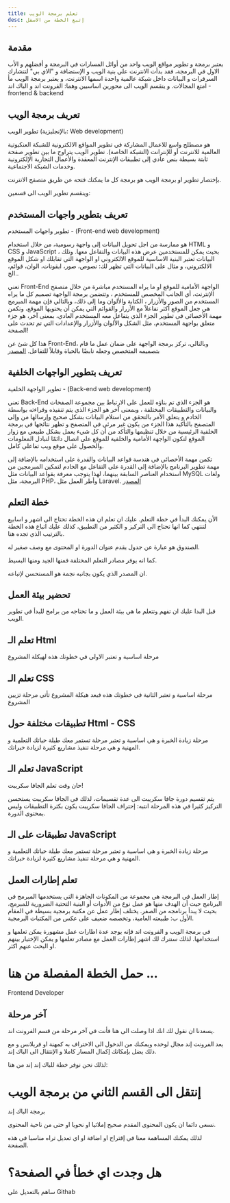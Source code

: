```yaml
---
title: تعلم برمجة الويب
desc: إتبع الخطة من الاسفل
---
```

## مقدمة
يعتبر برمجة و تطوير مواقع الويب واحد من أوائل المسارات في البرمجة و أفضلهم و الأب الاول في البرمجة، فقد بدأت الانترنت على بنية الويب و الإستضافة و "الاي بي" لتتشارك السرفرات و البيانات داخل شبكة عالمية واحدة اسمها الانترنت، و يعتبر برمجة الويب مأ امتع المجالات.
و ينقسم الويب الى محورين اساسيين وهما: الفرونت اند و الباك اند - frontend & backend

## تعريف برمجة الويب
تطوير الويب (بالإنجليزية: Web development) 

هو مصطلح واسع للاعمال المشاركة في تطوير المواقع الالكترونية للشبكة العنكبوتية العالمية للانترنت أو للإنترانت (الشبكة الخاصة).
تطوير الويب يتراوح ما بين تطوير صفحة ثابتة بسيطة بنص عادي إلى تطبيقات الإنترنت المعقدة والأعمال التجارية الإلكترونية وخدمات الشبكة الاجتماعية.

بإختصار تطوير او برمجة الويب هو برمجة كل ما يمكنك فتحه عن طريق متصفح الانترنت.

وينقسم تطوير الويب الى قسمين:


## تعريف بتطوير واجهات المستخدم
تطوير واجهات المستخدم - (Front-end web development)

هو ممارسة من اجل تحويل البيانات إلى واجهة رسومية، من خلال استخدام HTML و CSS و JavaScript ، بحيث يمكن للمستخدمين عرض هذه البيانات والتفاعل معها.
وتلك البيانات تعتبر البنية الاساسية للموقع الالكتروني او الواجهة التي تقابلك او شكل الموقع الالكتروني، و مثال على البيانات التي تظهر لك: نصوص، صور، ايقونات، الوان، قوائم، ..الخ

تعني Front-End الواجهة الأمامية للموقع او ما يراه المستخدم مباشرة من خلال متصفح الإنترنت، أي الجانب المخصص للمستخدم ، وتتضمن برمجة الواجهة تصميم كل ما يراه المستخدم من الصور والأزرار ، الكتابة والألوان وما إلى ذلك، وبالتالي فإن مهمة المبرمج هي جعل الموقع أكثر تفاعلاً مع الأزرار والقوائم التي يمكن أن يحتويها الموقع، وتكمن مهمة الأخصائي في تطوير الجزء الذي يتفاعل معه المستخدم العادي، بمعنى آخر، هو جزء متعلق بواجهة المستخدم، مثل الشكل والألوان والأزرار والإعدادات التي تم تحدث على الصفحة!

هذا كل شئ عن Front-End، وبالتالي، تركز برمجة الواجهة على ضمان عمل ما قام بتصميمه المتخصص وجعله نابضًا بالحياة وقابلاً للتفاعل. [المصدر](https://www.iraq-serv.com/front-end-vs-back-end/)

## تعريف بتطوير الواجهات الخلفية
تطوير الواجهة الخلفية - (Back-end web development)

تعني Back-End هو الجزء الذي تم بناؤه للعمل على الارتباط بين مجموعة الصفحات والبيانات والتطبيقات المختلفة ، وبمعنى آخر هو الجزء الذي يتم تنفيذه وقراءته بواسطة الخادم و يتعلق الأمر بالتحقق من استلام البيانات بشكل صحيح وإرسالها من وإلى المتصفح بالتأكيد هذا الجزء من يكون غير مرئي في المتصفح و تظهر نتائجها في برمجة الخلفية الرئيسية من خلال تنظيمها والتأكد من أن كل شيء يعمل بشكل طبيعي مع زوار الموقع لتكون الواجهة الأمامية والخلفية للموقع على اتصال دائمًا لتبادل المعلومات والحصول على موقع ويب تفاعلي كامل.

تكمن مهمة الأخصائي في هندسة قواعد البيانات والقدرة على استخدامه بالإضافة إلى مهمة تطوير البرنامج بالإضافة إلى القدرة على التفاعل مع الخادم لتمكين المبرمجين من استخدام العناصر السابقة بينهما، لهذا يتوجب معرفة بقواعد البيانات مثل MySQL ولغات البرمجة، مثل PHP، وأطر العمل مثل Laravel. [المصدر](https://www.iraq-serv.com/front-end-vs-back-end/)


## خطة التعلم
الأن يمكنك البدأ في خطة التعلم.
عليك ان تعلم ان هذه الخطة تحتاج الى اشهر و اسابيع لتنتهي كما انها تحتاج الى التركيز و الكثير من التطبيق، كذلك عليك اتباع هذه الخطة بالترتيب الذي تجده هنا.

<Note>
الصندوق هو عبارة عن جدول يقدم عنوان الدورة او المحتوى مع وصف صغير له.

كما انه يوفر مصادر التعلم المختلفة فمنها الجيد ومنها البسيط.

ان المصدر الذي يكون بجانبه نجمة هو المستحسن لإتباعه.

</Note>

## تحضير بيئة العمل
قبل البدا عليك ان تفهم وتتعلم ما هي بيئة العمل و ما تحتاجه من برامج للبدأ في تطوير الويب.

<WebWorkEnvironment></WebWorkEnvironment>

## تعلم الـ Html
مرحلة اساسية و تعتبر الاولى في خطوتك هذه لهيكلة المشروع

<LearnHtml></LearnHtml>

## تعلم الـ CSS
مرحلة اساسية و تعتبر الثانية في خطوتك هذه فبعد هيكلة المشروع تأتي مرحلة تزيين المشروع

<LearnCss></LearnCss>

## تطبيقات مختلفة حول Html - CSS
مرحلة زيادة الخبرة و هي اساسية و تعتبر مرحلة تستمر معك طيلة حياتك التعلمية و المهنية و هي مرحلة تنفيذ مشاريع كثيرة لزيادة خبراتك.

<AppsHtmlCss></AppsHtmlCss>

## تعلم الـ JavaScript
حان وقت تعلم الجافا سكريبت!

<Note>
  يتم تقسيم دورة جافا سكريبت الى عدة تقسيمات، لذلك في الجافا سكريبت يستحسن التركيز كثيرا في هذه المرحلة
</Note>

<Alert>
  انتبه: إحتراف الجافا سكريبت يكون بكثرة التطبيقات وليس بمحتوى الدورة.
</Alert>

<LearnJavaScript></LearnJavaScript>

## تطبيقات على الـ JavaScript
مرحلة زيادة الخبرة و هي اساسية و تعتبر مرحلة تستمر معك طيلة حياتك التعلمية و المهنية و هي مرحلة تنفيذ مشاريع كثيرة لزيادة خبراتك.

<AppsJavaScript></AppsJavaScript>

## تعلم إطارات العمل
إطار العمل في البرمجة هي مجموعة من المكونات الجاهزة التي يستخدمها المبرمج في البرنامج حيث أن الهدف منها هو عمل نوع من الأدوات أو البنية التحتية الضرورية للمبرمج، بحيث لا يبدأ برنامجه من الصفر. يختلف إطار عمل عن مكتبة برمجية بسيطة في المقام الأول ب: طبيعته العامية، وتخصصه ضعيف على عكس من المكتبات البرمجية. 

<Note>
في برمجة الويب و الفرونت اند فإنه يوجد عدة اطارات عمل مشهورة يمكن تعلمها و استخدامها.
لذلك سنترك لك اشهر إطارات العمل مع مصادر تعلمها و يمكن الإختيار بينهم او البحث عنهم اكثر.
</Note>

<LearnBootstrap></LearnBootstrap>

<LearnFramework></LearnFramework>

<ToLink link="https://roadmap.sh/frontend">

# حمل الخطة المفصلة من هنا ...
 Frontend Developer

</ToLink>

## آخر مرحلة

يسعدنا ان نقول لك انك اذا وصلت الى هنا فأنت في آخر مرحلة من قسم الفرونت اند.

يعد الفرونت إند مجال لوحده ويمكنك من الدخول الى الاحتراف به كمهنة او فريلانس و مع ذلك يضل بإمكانك إكمال المسار كاملا و الإنتقال الى الباك إند.

لذلك نحن نوفر خطة للباك إند إند من هنا:

<ToNext link="/">

# إنتقل الى القسم الثاني من برمجة الويب
 برمجة الباك إند

</ToNext>

<Note>

نسعى دائما ان يكون المحتوى المقدم صحيح إملائيا او نحويا او حتى من ناحية المحتوى.

لذلك يمكنك المساهمة معنا في إقتراح او اضافة او اي تعديل تراه مناسبا في هذه الصفحة.

</Note>

<ToLink link="https://github.com/marj3i/marj3i.github.io/blob/main/content/programming/learn_web.md">

# هل وجدت اي خطأ في الصفحة؟

 ساهم بالتعديل على Githab

</ToLink>